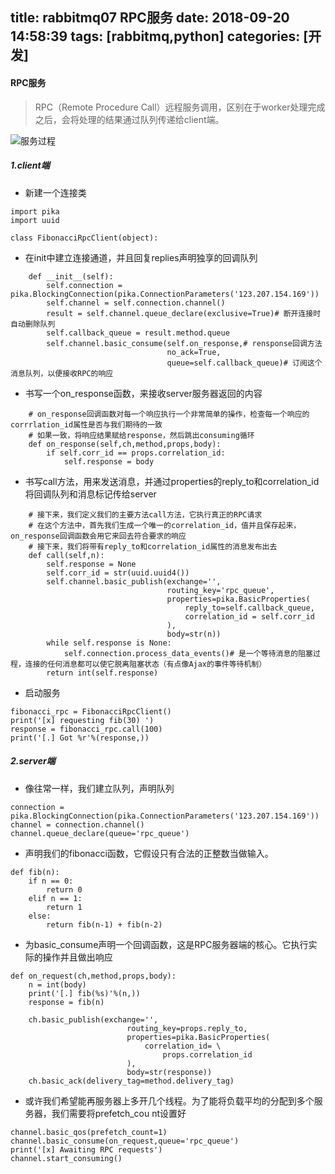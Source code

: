 title: rabbitmq07 RPC服务
date: 2018-09-20 14:58:39
tags: [rabbitmq,python]
categories: [开发]
---

#### RPC服务
> RPC（Remote Procedure Call）远程服务调用，区别在于worker处理完成之后，会将处理的结果通过队列传递给client端。

<!--more-->

![服务过程](https://upload-images.jianshu.io/upload_images/2572206-26b2dcb6b6cbf150.png?imageMogr2/auto-orient/strip%7CimageView2/2/w/1240)

##### 1.client端
- 新建一个连接类

```
import pika
import uuid

class FibonacciRpcClient(object):
```

- 在init中建立连接通道，并且回复replies声明独享的回调队列

```
    def __init__(self):
        self.connection = pika.BlockingConnection(pika.ConnectionParameters('123.207.154.169'))
        self.channel = self.connection.channel()
        result = self.channel.queue_declare(exclusive=True)# 断开连接时自动删除队列
        self.callback_queue = result.method.queue
        self.channel.basic_consume(self.on_response,# rensponse回调方法
                                   no_ack=True,
                                   queue=self.callback_queue)# 订阅这个消息队列，以便接收RPC的响应
```

- 书写一个on_response函数，来接收server服务器返回的内容

```
    # on_response回调函数对每一个响应执行一个非常简单的操作，检查每一个响应的corrrlation_id属性是否与我们期待的一致
    # 如果一致，将响应结果赋给response，然后跳出consuming循环
    def on_response(self,ch,method,props,body):
        if self.corr_id == props.correlation_id:
            self.response = body
```

- 书写call方法，用来发送消息，并通过properties的reply_to和correlation_id将回调队列和消息标记传给server

```
    # 接下来，我们定义我们的主要方法call方法，它执行真正的RPC请求
    # 在这个方法中，首先我们生成一个唯一的correlation_id，值并且保存起来，on_response回调函数会用它来回去符合要求的响应
    # 接下来，我们将带有reply_to和correlation_id属性的消息发布出去
    def call(self,n):
        self.response = None
        self.corr_id = str(uuid.uuid4())
        self.channel.basic_publish(exchange='',
                                   routing_key='rpc_queue',
                                   properties=pika.BasicProperties(
                                       reply_to=self.callback_queue,
                                       correlation_id = self.corr_id
                                   ),
                                   body=str(n))
        while self.response is None:
            self.connection.process_data_events()# 是一个等待消息的阻塞过程，连接的任何消息都可以使它脱离阻塞状态（有点像Ajax的事件等待机制）
        return int(self.response)
```

- 启动服务

```
fibonacci_rpc = FibonacciRpcClient()
print('[x] requesting fib(30) ')
response = fibonacci_rpc.call(100)
print('[.] Got %r'%(response,))
```

##### 2.server端

- 像往常一样，我们建立队列，声明队列

```
connection = pika.BlockingConnection(pika.ConnectionParameters('123.207.154.169'))
channel = connection.channel()
channel.queue_declare(queue='rpc_queue')
```

- 声明我们的fibonacci函数，它假设只有合法的正整数当做输入。

```
def fib(n):
    if n == 0:
        return 0
    elif n == 1:
        return 1
    else:
        return fib(n-1) + fib(n-2)
```

- 为basic_consume声明一个回调函数，这是RPC服务器端的核心。它执行实际的操作并且做出响应

```
def on_request(ch,method,props,body):
    n = int(body)
    print('[.] fib(%s)'%(n,))
    response = fib(n)

    ch.basic_publish(exchange='',
                          routing_key=props.reply_to,
                          properties=pika.BasicProperties(
                              correlation_id= \
                                  props.correlation_id
                          ),
                          body=str(response))
    ch.basic_ack(delivery_tag=method.delivery_tag)
```

- 或许我们希望能再服务器上多开几个线程。为了能将负载平均的分配到多个服务器，我们需要将prefetch_cou
nt设置好

```
channel.basic_qos(prefetch_count=1)
channel.basic_consume(on_request,queue='rpc_queue')
print('[x] Awaiting RPC requests')
channel.start_consuming()
```

